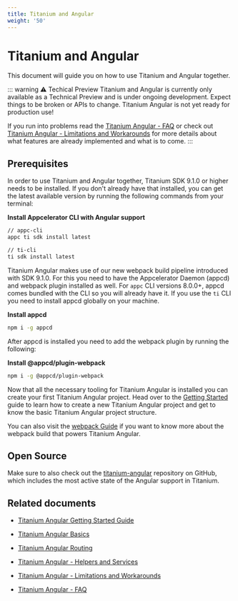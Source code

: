 ```yaml
---
title: Titanium and Angular
weight: '50'
---
```


# Titanium and Angular

This document will guide you on how to use Titanium and Angular together.

::: warning ⚠️ Techical Preview
Titanium and Angular is currently only available as a Technical Preview and is under ongoing development. Expect things to be broken or APIs to change. Titanium Angular is not yet ready for production use!

If you run into problems read the [Titanium Angular - FAQ](/guide/Titanium_SDK/Titanium_SDK_Guide/Titanium_and_Angular/Titanium_Angular_-_FAQ/) or check out [Titanium Angular - Limitations and Workarounds](/guide/Titanium_SDK/Titanium_SDK_Guide/Titanium_and_Angular/Titanium_Angular_-_Limitations_and_Workarounds/) for more details about what features are already implemented and what is to come.
:::

## Prerequisites

In order to use Titanium and Angular together, Titanium SDK 9.1.0 or higher needs to be installed. If you don't already have that installed, you can get the latest available version by running the following commands from your terminal:

**Install Appcelerator CLI with Angular support**

```bash
// appc-cli
appc ti sdk install latest

// ti-cli
ti sdk install latest
```

Titanium Angular makes use of our new webpack build pipeline introduced with SDK 9.1.0. For this you need to have the Appcelerator Daemon (appcd) and webpack plugin installed as well. For `appc` CLI versions 8.0.0+, appcd comes bundled with the CLI so you will already have it. If you use the `ti` CLI you need to install appcd globally on your machine.

**Install appcd**

```bash
npm i -g appcd
```

After appcd is installed you need to add the webpack plugin by running the following:

**Install @appcd/plugin-webpack**

```bash
npm i -g @appcd/plugin-webpack
```

Now that all the necessary tooling for Titanium Angular is installed you can create your first Titanium Angular project. Head over to the [Getting Started](/guide/Titanium_SDK/Titanium_SDK_Guide/Titanium_and_Angular/Titanium_Angular_Getting_Started_Guide/) guide to learn how to create a new Titanium Angular project and get to know the basic Titanium Angular project structure.

You can also visit the [webpack Guide](/guide/Titanium_SDK/Titanium_SDK_How-tos/Webpack_Guide/) if you want to know more about the webpack build that powers Titanium Angular.

## Open Source

Make sure to also check out the [titanium-angular](https://github.com/appcelerator/titanium-angular) repository on GitHub, which includes the most active state of the Angular support in Titanium.

## Related documents

* [Titanium Angular Getting Started Guide](/guide/Titanium_SDK/Titanium_SDK_Guide/Titanium_and_Angular/Titanium_Angular_Getting_Started_Guide/)

* [Titanium Angular Basics](/guide/Titanium_SDK/Titanium_SDK_Guide/Titanium_and_Angular/Titanium_Angular_Basics/)

* [Titanium Angular Routing](/guide/Titanium_SDK/Titanium_SDK_Guide/Titanium_and_Angular/Titanium_Angular_Routing/)

* [Titanium Angular - Helpers and Services](/guide/Titanium_SDK/Titanium_SDK_Guide/Titanium_and_Angular/Titanium_Angular_-_Helpers_and_Services/)

* [Titanium Angular - Limitations and Workarounds](/guide/Titanium_SDK/Titanium_SDK_Guide/Titanium_and_Angular/Titanium_Angular_-_Limitations_and_Workarounds/)

* [Titanium Angular - FAQ](/guide/Titanium_SDK/Titanium_SDK_Guide/Titanium_and_Angular/Titanium_Angular_-_FAQ/)
